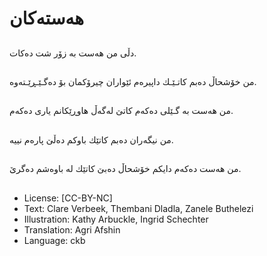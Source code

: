 # هەستەكان

##
دڵی من هەست بە زۆر شت دەكات.

##
من خۆشحاڵ دەبم كاتـێـك داپیرەم ئێواران چیرۆكمان بۆ دەگـێـڕێـتەوە.

##
من هەست بە گـێلی دەكەم كاتێ لەگەڵ هاوڕێكانم یاری دەكەم.

##
من نیگەران دەبم كاتێك باوكم دەڵێ پارەم نییە.

##
من هەست دەكەم دایكم خۆشحاڵ دەبێ كاتێك لە باوەشم دەگرێ.

##
* License: [CC-BY-NC]
* Text: Clare Verbeek, Thembani Dladla, Zanele Buthelezi
* Illustration: Kathy Arbuckle, Ingrid Schechter
* Translation: Agri Afshin
* Language: ckb
